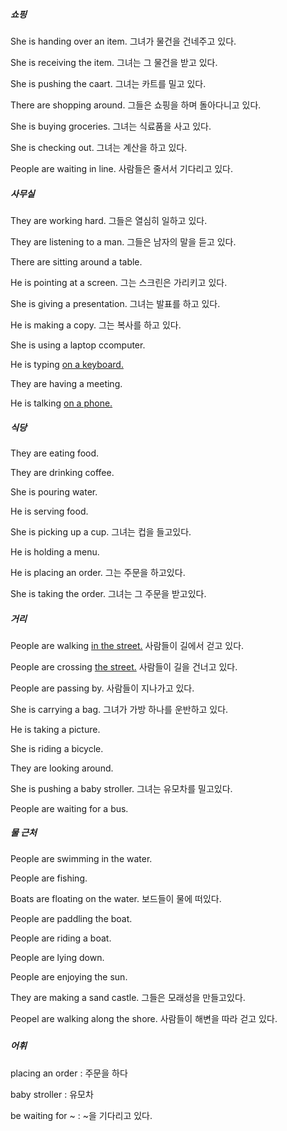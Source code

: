 ##### 쇼핑

She is handing over an item. 그녀가 물건을 건네주고 있다.

She is receiving the item. 그녀는 그 물건을 받고 있다.

She is pushing the caart. 그녀는 카트를 밀고 있다.

There are shopping around. 그들은 쇼핑을 하며 돌아다니고 있다.

She is buying groceries. 그녀는 식료품을 사고 있다.

She is checking out. 그녀는 계산을 하고 있다.

People are waiting in line. 사람들은 줄서서 기다리고 있다.



##### 사무실

They are working hard. 그들은 열심히 일하고 있다.

They are listening to a man. 그들은 남자의 말을 듣고 있다.

There are sitting around a table.

He is pointing at a screen. 그는 스크린은 가리키고 있다.

She is giving a presentation. 그녀는 발표를 하고 있다.

He is making a copy. 그는 복사를 하고 있다.

She is using a laptop ccomputer.

He is typing <u>on a keyboard.</u>

They are having a meeting.

He is talking <u>on a phone.</u>



##### 식당

They are eating food.

They are drinking coffee.

She is pouring water.

He is serving food.

She is picking up a cup. 그녀는 컵을 들고있다.

He is holding a menu.

He is placing an order. 그는 주문을 하고있다.

She is taking the order. 그녀는 그 주문을 받고있다.



##### 거리

People are walking <u>in the street.</u> 사람들이 길에서 걷고 있다.

People are crossing <u>the street.</u> 사람들이 길을 건너고 있다.

People are passing by. 사람들이 지나가고 있다.

She is carrying a bag. 그녀가 가방 하나를 운반하고 있다.

He is taking a picture.

She is riding a bicycle.

They are looking around.

She is pushing a baby stroller. 그녀는 유모차를 밀고있다.

People are waiting for a bus.



##### 물 근처

People are swimming in the water.

People are fishing.

Boats are floating on the water. 보드들이 물에 떠있다.

People are paddling the boat.

People are riding a boat.

People are lying down.

People are enjoying the sun.

They are making a sand castle. 그들은 모래성을 만들고있다.

Peopel are walking along the shore. 사람들이 해변을 따라 걷고 있다.



##### 



##### 어휘

placing an order : 주문을 하다

baby stroller : 유모차

be waiting for ~ : ~을 기다리고 있다.